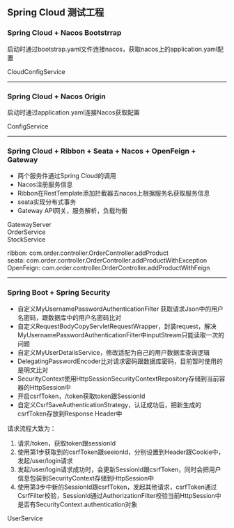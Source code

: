 ## Spring Cloud 测试工程

### Spring Cloud + Nacos Bootstrrap
启动时通过bootstrap.yaml文件连接nacos，获取nacos上的application.yaml配置

CloudConfigService

--- 
### Spring Cloud + Nacos Origin
启动时通过application.yaml连接Nacos获取配置

ConfigService


--- 
### Spring Cloud + Ribbon + Seata + Nacos + OpenFeign + Gateway
- 两个服务件通过Spring Cloud的调用
- Nacos注册服务信息
- Ribbon在RestTemplate添加拦截器去nacos上根据服务名获取服务信息
- seata实现分布式事务
- Gateway API网关，服务解析，负载均衡

GatewayServer  
OrderService  
StockService

ribbon: com.order.controller.OrderController.addProduct  
seata: com.order.controller.OrderController.addProductWithException  
OpenFeign: com.order.controller.OrderController.addProductWithFeign  

---
### Spring Boot + Spring Security
- 自定义MyUsernamePasswordAuthenticationFilter 获取请求Json中的用户名密码，跟数据库中的用户名密码比对
- 自定义RequestBodyCopyServletRequestWrapper，封装request，解决MyUsernamePasswordAuthenticationFilter中inputStream只能读取一次的问题
- 自定义MyUserDetailsService，修改适配为自己的用户数据库查询逻辑
- DelegatingPasswordEncoder比对请求密码跟数据库密码，目前暂时使用的是明文比对
- SecurityContext使用HttpSessionSecurityContextRepository存储到当前容器的HttpSession中
- 开启csrfToken，/token获取token跟SessionId
- 自定义CsrfSaveAuthenticationStrategy，认证成功后，把新生成的csrfToken存放到Response Header中

请求流程大致为：
1. 请求/token，获取token跟sessionId
2. 使用第1步获取到的csrfToken跟seeionId，分别设置到Header跟Cookie中，发起/user/login请求
3. 发起/user/login请求成功时，会更新SessionId跟csrfToken，同时会把用户信息包装到SecurityContext存储到HttpSession中
4. 使用第3步中新的SessionId跟csrfToken，发起其他请求，csrfToken通过CsrfFilter校验，SessionId通过AuthorizationFilter校验当前HttpSession中是否有SecurityContext.authentication对象

UserService


